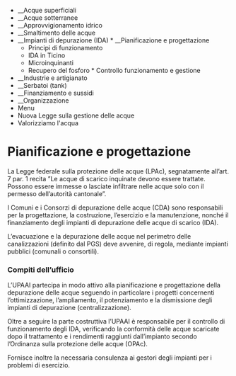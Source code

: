   * __Acque superficiali
  *  __Acque sotterranee
  *  __Approvvigionamento idrico
  *  __Smaltimento delle acque
  *  __Impianti di depurazione (IDA)
    *  __Pianificazione e progettazione
      * Principi di funzionamento
      * IDA in Ticino
      * Microinquinanti
      * Recupero del fosforo
    * Controllo funzionamento e gestione
  *  __Industrie e artigianato
  *  __Serbatoi (tank)
  *  __Finanziamento e sussidi
  *  __Organizzazione
  * Menu
  * Nuova Legge sulla gestione delle acque
  * Valorizziamo l'acqua

#  Pianificazione e progettazione

La Legge federale sulla protezione delle acque (LPAc), segnatamente all’art. 7
par. 1 recita ”Le acque di scarico inquinate devono essere trattate. Possono
essere immesse o lasciate infiltrare nelle acque solo con il permesso
dell’autorità cantonale”.

I Comuni e i Consorzi di depurazione delle acque (CDA) sono responsabili per
la progettazione, la costruzione, l’esercizio e la manutenzione, nonché il
finanziamento degli impianti di depurazione delle acque di scarico (IDA).

L’evacuazione e la depurazione delle acque nel perimetro delle canalizzazioni
(definito dal PGS) deve avvenire, di regola, mediante impianti pubblici
(comunali o consortili).

###  Compiti dell’ufficio

L’UPAAI partecipa in modo attivo alla pianificazione e progettazione della
depurazione delle acque seguendo in particolare i progetti concernenti
l’ottimizzazione, l’ampliamento, il potenziamento e la dismissione degli
impianti di depurazione (centralizzazione).

Oltre a seguire la parte costruttiva l’UPAAI è responsabile per il controllo
di funzionamento degli IDA, verificando la conformità delle acque scaricate
dopo il trattamento e i rendimenti raggiunti dall’impianto secondo l’Ordinanza
sulla protezione delle acque (OPAc).

Fornisce inoltre la necessaria consulenza ai gestori degli impianti per i
problemi di esercizio.

